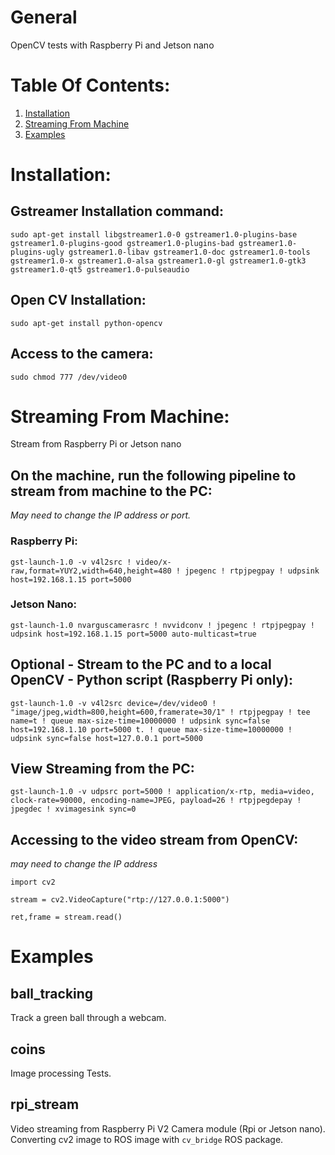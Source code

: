 # General
OpenCV tests with Raspberry Pi and Jetson nano

# Table Of Contents:

1. [Installation](#installation)
2. [Streaming From Machine](#streaming-from-machine)
3. [Examples](#examples)


# Installation:
## Gstreamer Installation command:

`sudo apt-get install libgstreamer1.0-0 gstreamer1.0-plugins-base gstreamer1.0-plugins-good gstreamer1.0-plugins-bad gstreamer1.0-plugins-ugly gstreamer1.0-libav gstreamer1.0-doc gstreamer1.0-tools gstreamer1.0-x gstreamer1.0-alsa gstreamer1.0-gl gstreamer1.0-gtk3 gstreamer1.0-qt5 gstreamer1.0-pulseaudio`

## Open CV Installation:

`sudo apt-get install python-opencv`

## Access to the camera:

`sudo chmod 777 /dev/video0`

# Streaming From Machine:

Stream from Raspberry Pi or Jetson nano

## On the machine, run the following pipeline to stream from machine to the PC:

*May need to change the IP address or port.*

### Raspberry Pi:

`gst-launch-1.0 -v v4l2src ! video/x-raw,format=YUY2,width=640,height=480 ! jpegenc ! rtpjpegpay ! udpsink host=192.168.1.15 port=5000`

### Jetson Nano:

`gst-launch-1.0 nvarguscamerasrc ! nvvidconv ! jpegenc ! rtpjpegpay ! udpsink host=192.168.1.15 port=5000 auto-multicast=true`

## **Optional** - Stream to the PC and to a local OpenCV - Python script (Raspberry Pi only):

`gst-launch-1.0 -v v4l2src device=/dev/video0 ! "image/jpeg,width=800,height=600,framerate=30/1" ! rtpjpegpay ! tee name=t ! queue max-size-time=10000000 ! udpsink sync=false host=192.168.1.10 port=5000 t. ! queue max-size-time=10000000 ! udpsink sync=false host=127.0.0.1 port=5000`

## View Streaming from the PC:

`gst-launch-1.0 -v udpsrc port=5000 ! application/x-rtp, media=video, clock-rate=90000, encoding-name=JPEG, payload=26 ! rtpjpegdepay ! jpegdec ! xvimagesink sync=0`

## Accessing to the video stream from OpenCV:
*may need to change the IP address*

`import cv2`

`stream = cv2.VideoCapture("rtp://127.0.0.1:5000")`

`ret,frame = stream.read()`

# Examples

## ball_tracking

Track a green ball through a webcam.

## coins

Image processing Tests.

## rpi_stream

Video streaming from Raspberry Pi V2 Camera module (Rpi or Jetson nano). Converting cv2 image to ROS image with `cv_bridge` ROS package.







